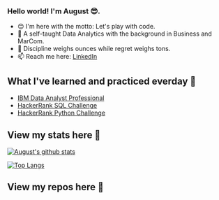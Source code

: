 ### **Hello world! I'm August** 😎.
- 😊 I'm here with the motto: Let's play with code.
- 💪 A self-taught Data Analytics with the background in Business and MarCom.
- 💭 Discipline weighs ounces while regret weighs tons. 
- 📫 Reach me here: [LinkedIn](https://www.linkedin.com/in/vongocminhthuw/)

## What I've learned and practiced everday 🧐
- [IBM Data Analyst Professional](/IBM-Data-Analyst-Professional)
- [HackerRank SQL Challenge](../../../Augustisme/HackerRank-Challenge/blob/main/SQL-Solutions)
- [HackerRank Python Challenge](/HackerRank-Challenge/Python-Solutions)


## View my stats here 🔎	
[![August's github stats](https://github-readme-stats.vercel.app/api?username=augustisme&count_private=true&show_icons=true&theme=vue-dark&hide_rank=false)](https://github.com/anuraghazra/github-readme-stats)

[![Top Langs](https://github-readme-stats.vercel.app/api/top-langs/?username=augustisme&layout=compact)](https://github.com/anuraghazra/github-readme-stats)


## View my repos here 🧐
